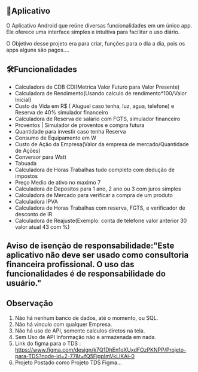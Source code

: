 ## 📱Aplicativo 

O Aplicativo Android que reúne diversas funcionalidades em um único app. Ele oferece uma interface simples e intuitiva para facilitar o uso diário.

O Objetivo desse projeto era para criar, funções para o dia a dia, pois os apps alguns são pagos....

## 🛠Funcionalidades
- Calculadora de CDB CDI(Metrica Valor Futuro para Valor Presente)
- Calculadora de Rendimento(Usando calculo de rendimento*100/Valor Inicial)
- Custo de Vida em R$ ( Aluguel caso tenha, luz, agua, telefone) e Reserva de 40% simulador financeiro
- Calculadora de Reserva de salario com FGTS, simulador financeiro
- Proventos | Simulador de proventos e compra futura 
- Quantidade para investir caso tenha Reserva
- Consumo de Equipamento em W
- Custo de Ação da Empresa(Valor da empresa de mercado/Quantidade de Ações)
- Conversor para Watt
- Tabuada
- Calculadora de Horas Trabalhas tudo completo com dedução de impostos
- Preço Medio de ativo no maximo 7
- Calculadora de Depositos para 1 ano, 2 ano ou 3 com juros simples
- Calculadora de Mercado para verificar a compra de um produto
- Calculadora IPVA
- Calculadora de Horas Trabalhas com reserva, FGTS, e verificador de desconto de IR.
- Calculadora de Reajuste(Exemplo: conta de telefone valor anterior 30 valor atual 43 com %)
## Aviso de isenção de responsabilidade:"Este aplicativo não deve ser usado como consultoria financeira profissional. O uso das funcionalidades é de responsabilidade do usuário."

## Observação
1. Não há nenhum banco de dados, até o momento, ou SQL.
2. Não há vinculo com qualquer Empresa.
3. Não há uso de API, somente calculos diretos na tela.
4. Sem Uso de API Informação não e armazenada em nada.
5. Link do figma para o TDS : https://www.figma.com/design/k7Q1DhEn1oXUxdFOzPKNPP/Projeto-para-TDS?node-id=2-77&t=fQ5FjgpImVkLlKAi-0
6. Projeto Postado como Projeto TDS Figma...


